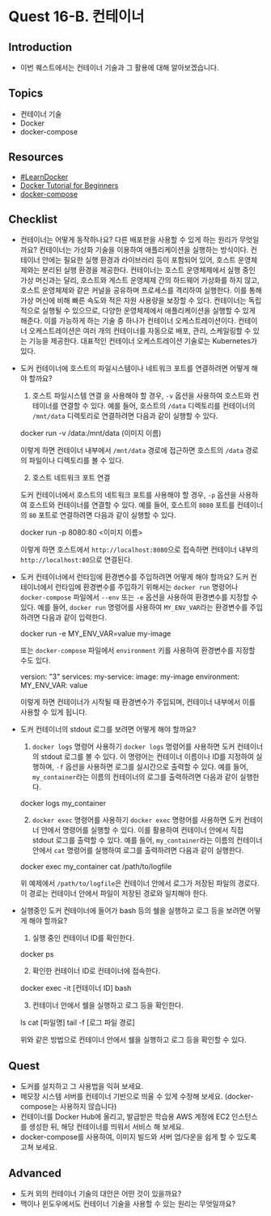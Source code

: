 # Quest 16-B. 컨테이너

## Introduction

- 이번 퀘스트에서는 컨테이너 기술과 그 활용에 대해 알아보겠습니다.

## Topics

- 컨테이너 기술
- Docker
- docker-compose

## Resources

- [#LearnDocker](https://www.docker.com/101-tutorial)
- [Docker Tutorial for Beginners](https://docker-curriculum.com/)
- [docker-compose](https://docs.docker.com/compose/)

## Checklist

- 컨테이너는 어떻게 동작하나요? 다른 배포판을 사용할 수 있게 하는 원리가 무엇일까요?
  컨테이너는 가상화 기술을 이용하여 애플리케이션을 실행하는 방식이다. 컨테이너 안에는 필요한 실행 환경과 라이브러리 등이 포함되어 있어, 호스트 운영체제와는 분리된 실행 환경을 제공한다.
  컨테이너는 호스트 운영체제에서 실행 중인 가상 머신과는 달리, 호스트와 게스트 운영체제 간의 하드웨어 가상화를 하지 않고, 호스트 운영체제와 같은 커널을 공유하며 프로세스를 격리하여 실행한다. 이를 통해 가상 머신에 비해 빠른 속도와 적은 자원 사용량을 보장할 수 있다.
  컨테이너는 독립적으로 실행될 수 있으므로, 다양한 운영체제에서 애플리케이션을 실행할 수 있게 해준다. 이를 가능하게 하는 기술 중 하나가 컨테이너 오케스트레이션이다. 컨테이너 오케스트레이션은 여러 개의 컨테이너를 자동으로 배포, 관리, 스케일링할 수 있는 기능을 제공한다. 대표적인 컨테이너 오케스트레이션 기술로는 Kubernetes가 있다.

- 도커 컨테이너에 호스트의 파일시스템이나 네트워크 포트를 연결하려면 어떻게 해야 할까요?

  1. 호스트 파일시스템 연결
     을 사용해야 할 경우, `-v` 옵션을 사용하여 호스트와 컨테이너를 연결할 수 있다. 예를 들어, 호스트의 `/data` 디렉토리를 컨테이너의 `/mnt/data` 디렉토리로 연결하려면 다음과 같이 실행할 수 있다.

  docker run -v /data:/mnt/data (이미지 이름)

  이렇게 하면 컨테이너 내부에서 `/mnt/data` 경로에 접근하면 호스트의 `/data` 경로의 파일이나 디렉토리를 볼 수 있다.

  2. 호스트 네트워크 포트 연결

  도커 컨테이너에서 호스트의 네트워크 포트를 사용해야 할 경우, `-p` 옵션을 사용하여 호스트와 컨테이너를 연결할 수 있다. 예를 들어, 호스트의 `8080` 포트를 컨테이너의 `80` 포트로 연결하려면 다음과 같이 실행할 수 있다.

  docker run -p 8080:80 <이미지 이름>

  이렇게 하면 호스트에서 `http://localhost:8080`으로 접속하면 컨테이너 내부의 `http://localhost:80`으로 연결된다.

- 도커 컨테이너에서 런타임에 환경변수를 주입하려면 어떻게 해야 할까요?
  도커 컨테이너에서 런타임에 환경변수를 주입하기 위해서는 `docker run` 명령어나 `docker-compose` 파일에서 `--env` 또는 `-e` 옵션을 사용하여 환경변수를 지정할 수 있다. 예를 들어, `docker run` 명령어를 사용하여 `MY_ENV_VAR`라는 환경변수를 주입하려면 다음과 같이 입력한다.

  docker run -e MY_ENV_VAR=value my-image

  또는 `docker-compose` 파일에서 `environment` 키를 사용하여 환경변수를 지정할 수도 있다.

  version: "3"
  services:
  my-service:
  image: my-image
  environment:
  MY_ENV_VAR: value

  이렇게 하면 컨테이너가 시작될 때 환경변수가 주입되며, 컨테이너 내부에서 이를 사용할 수 있게 됩니다.

- 도커 컨테이너의 stdout 로그를 보려면 어떻게 해야 할까요?

  1. `docker logs` 명령어 사용하기
     `docker logs` 명령어를 사용하면 도커 컨테이너의 stdout 로그를 볼 수 있다. 이 명령어는 컨테이너 이름이나 ID를 지정하여 실행하며, `-f` 옵션을 사용하면 로그를 실시간으로 출력할 수 있다. 예를 들어, `my_container`라는 이름의 컨테이너의 로그를 출력하려면 다음과 같이 실행한다.

  docker logs my_container

  2. `docker exec` 명령어를 사용하기
     `docker exec` 명령어를 사용하면 도커 컨테이너 안에서 명령어를 실행할 수 있다. 이를 활용하여 컨테이너 안에서 직접 stdout 로그를 출력할 수 있다.
     예를 들어, `my_container`라는 이름의 컨테이너 안에서 `cat` 명령어를 실행하여 로그를 출력하려면 다음과 같이 실행한다.

  docker exec my_container cat /path/to/logfile

  위 예제에서 `/path/to/logfile`은 컨테이너 안에서 로그가 저장된 파일의 경로다.
  이 경로는 컨테이너 안에서 파일이 저장된 경로와 일치해야 한다.

- 실행중인 도커 컨테이너에 들어가 bash 등의 쉘을 실행하고 로그 등을 보려면 어떻게 해야 할까요?

  1. 실행 중인 컨테이너 ID를 확인한다.

  docker ps

  2. 확인한 컨테이너 ID로 컨테이너에 접속한다.

  docker exec -it [컨테이너 ID] bash

  3. 컨테이너 안에서 쉘을 실행하고 로그 등을 확인한다.

  ls
  cat [파일명]
  tail -f [로그 파일 경로]

  위와 같은 방법으로 컨테이너 안에서 쉘을 실행하고 로그 등을 확인할 수 있다.

## Quest

- 도커를 설치하고 그 사용법을 익혀 보세요.
- 메모장 시스템 서버를 컨테이너 기반으로 띄울 수 있게 수정해 보세요. (docker-compose는 사용하지 않습니다)
- 컨테이너를 Docker Hub에 올리고, 발급받은 학습용 AWS 계정에 EC2 인스턴스를 생성한 뒤, 해당 컨테이너를 띄워서 서비스 해 보세요.
- docker-compose를 사용하여, 이미지 빌드와 서버 업/다운을 쉽게 할 수 있도록 고쳐 보세요.

## Advanced

- 도커 외의 컨테이너 기술의 대안은 어떤 것이 있을까요?
- 맥이나 윈도우에서도 컨테이너 기술을 사용할 수 있는 원리는 무엇일까요?
